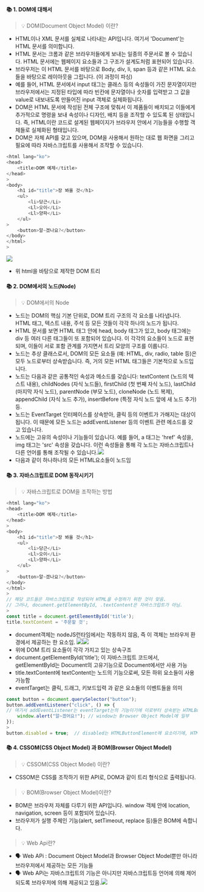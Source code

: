 #### 📚 1. DOM에 대해서
> 💡 DOM(Document Object Model) 이란?
* HTML이나 XML 문서를 실체로 나타내는 API입니다. 여기서 'Document'는 HTML 문서를 의미합니다.
* HTML 문서는 크롬과 같은 브라우저들에게 보내는 일종의 주문서로 볼 수 있습니다. HTML 문서에는 웹페이지 요소들과 그 구조가 설계도처럼 표현되어 있습니다.
* 브라우저는 이 HTML 문서를 바탕으로 Body, div, li, span 등과 같은 HTML 요소들을 바탕으로 레이아웃을 그립니다. (이 과정이 파싱)
* 예를 들어, HTML 문서에서 input 태그는 클래스 등의 속성들이 가진 문자열이지만 브라우저에서는 지정된 타입에 따라 빈칸에 문자열이나 숫자를 입력받고 그 값을 value로 내보내도록 만들어진 input 객체로 실체화됩니다.
* DOM은 HTML 문서에 작성된 전체 구조에 맞춰서 이 제품들이 배치되고 이들에게 추가적으로 명령을 보내 속성이나 디자인, 배치 등을 조작할 수 있도록 된 상태입니다. 즉, HTML이란 코드로 설계된 웹페이지가 브라우저 안에서 기능들을 수행할 객체들로 실체화된 형태입니다.
* DOM은 자체 API를 갖고 있으며, DOM을 사용해서 원하는 대로 웹 화면을 그리고 필요에 따라 자바스크립트를 사용해서 조작할 수 있습니다.
```js
<html lang="ko">
<head>
	<title>DOM 예제</title>
</head>
>
<body>
	<h1 id="title">장 봐올 것</h1>
	<ul>
		<li>당근</Li>
		<Ll>오이</Li>
		<Ll>양파</Li>
	</ul>
>
	<button>알~겠나요?</button>
</body>
</html>
>
```
![](https://velog.velcdn.com/images/codudals98/post/58813af1-8997-4a56-a256-e1209107ad55/image.png) 
* 위 html을 바탕으로 제작한 DOM 트리       
####

#### 📚 2. DOM에서의 노드(Node)
> 💡 DOM에서의 Node
* 노드는 DOM의 핵심 기본 단위로, DOM 트리 구조의 각 요소를 나타냅니다. HTML 태그, 텍스트 내용, 주석 등 모든 것들이 각각 하나의 노드가 됩니다.
* HTML 문서를 보면 HTML 태그 안에 head, body 태그가 있고, body 태그에는 div 등 여러 다른 태그들이 또 포함되어 있습니다. 이 각각의 요소들이 노드로 표현되며, 이들이 서로 포함 관계를 가지면서 트리 모양의 구조를 이룹니다.
* 노드는 추상 클래스로서, DOM의 모든 요소들 (예: HTML, div, radio, table 등)은 모두 노드로부터 상속받습니다. 즉, 거의 모든 HTML 태그들은 기본적으로 노드입니다.
* 노드는 다음과 같은 공통적인 속성과 메소드를 갖습니다: textContent (노드의 텍스트 내용), childNodes (자식 노드들), firstChild (첫 번째 자식 노드), lastChild (마지막 자식 노드), parentNode (부모 노드), cloneNode (노드 복제), appendChild (자식 노드 추가), insertBefore (특정 자식 노드 앞에 새 노드 추가) 등.
* 노드는 EventTarget 인터페이스를 상속받아, 클릭 등의 이벤트가 가해지는 대상이 됩니다. 이 때문에 모든 노드는 addEventListener 등의 이벤트 관련 메소드를 갖고 있습니다.
* 노드에는 고유의 속성이나 기능들이 있습니다. 예를 들어, a 태그는 'href' 속성을, img 태그는 'src' 속성을 갖습니다. 이런 속성들을 통해 각 노드는 자바스크립트나 다른 언어를 통해 조작될 수 있습니다.![](https://velog.velcdn.com/images/codudals98/post/094ae1a5-a97e-4ba9-b722-fb5142450d5c/image.png)
* 다음과 같이 하나하나의 모든 HTML요소들이 노드임
####

#### 📚 3. 자바스크립트로 DOM 동작시키기
> 💡 자바스크립트로 DOM을 조작하는 방법
```js
<html lang="ko">
<head>
	<title>DOM 예제</title>
</head>
>
<body>
	<h1 id="title">장 봐올 것</h1>
	<ul>
		<li>당근</Li>
		<Ll>오이</Li>
		<Ll>양파</Li>
	</ul>
>
	<button>알~겠나요?</button>
</body>
</html>
>
// 해당 코드들은 자바스크립트로 작성되어 HTML을 수정하기 위한 것이 맞음.
// 그러나, document.getElementById, .textContent은 자바스크립트가 아님.      
>      
const title = document.getElementById('title');
title.textContent = '주문할 것';
```
* document객체는 nodeJS런타임에서는 작동하지 않음, 즉 이 객체는 브라우저 환경에서 제공하는 한 요소임.
![](https://velog.velcdn.com/images/codudals98/post/afed1a59-5877-45b2-ad74-294eab93bcb4/image.png)![](https://velog.velcdn.com/images/codudals98/post/dd2a37df-b3b5-4092-a391-6cf8656037b6/image.png)
* 위에 DOM 트리 요소들이 각각 가지고 있는 상속구조
* document.getElementById('title'); 이 자바스크립트 코드에서, getElementById는 Document의 고유기능으로 Document에서만 사용 가능
* title.textContent에 textContent는 노드의 기능으로써, 모든 하위 요소들이 사용가능함
* eventTarget는 클릭, 드래그, 키보드입력 과 같은 요소들의 이벤트들을 의미
```js
const button = document.querySelector("button");
button.addEventListener("click", () => {
// 여기서 addEventListener는 eventTarget는의 기능이기에 이로부터 상속받는 HTMLButtonElement뿐 아니라 모든 요소에서 사용 가능함.  
	window.alert("알~겠어요!"); // window는 Browser Object Model에 일부
});
>  
button.disabled = true;  // disabled는 HTMLButtonElement에 요소이기에, HTMLButtonElement에서만 사용 가능
```
####

#### 📚 4. CSSOM(CSS Object Model) 과 BOM(Browser Object Model)
> 💡 CSSOM(CSS Object Model) 이란?
* CSSOM은 CSS를 조작하기 위한 API로, DOM과 같이 트리 형식으로 출력됩니다.
####
> 💡 BOM(Browser Object Model)이란?
* BOM은 브라우저 자체를 다루기 위한 API입니다. window 객체 안에 location, navigation, screen 등이 포함되어 있습니다.
* 브라우저가 실행 주체인 기능(alert, setTimeout, replace 등)들은 BOM에 속합니다.
####
> 💡 Web Api란? 
* 🗣️ Web APi : Document Object Model과 Browser Object Model뿐만 아니라 브라우저에서 제공하는 모든 기능들
* 🗣️ Web APi는 자바스크립트의 기능은 아니지만 자바스크립트등 언어에 의해 제어되도록 브라우저에 의해 제공되고 있음.![](https://velog.velcdn.com/images/codudals98/post/2fd9138f-6521-467f-a31a-43871c68d9cf/image.png)
####
